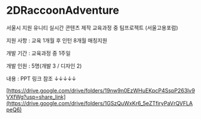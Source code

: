 # 2DRaccoonAdventure

서울시 지원 유니티 실시간 콘텐츠 제작 교육과정 중 팀프로젝트 (서울고용포럼)

지원 사항 : 교육 1개월 후 인턴 8개월 매칭지원

개발 기간 : 교육과정 중 1주일

개발 인원 : 5명(개발 3 / 디자인 2)

내용 : PPT 링크 참조 ↓↓↓↓↓

[https://drive.google.com/drive/folders/19nw9n0EzWHuEKpcP4SspP263lv9VXfWg?usp=share_link](https://drive.google.com/drive/folders/1GSzQuWxKr6_5eZTfiryPaVrQVFLApeQ6)

